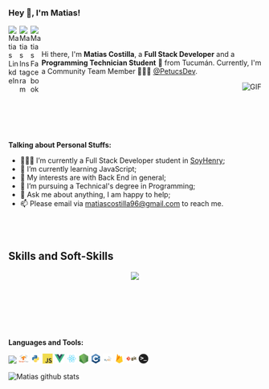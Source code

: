 ### Hey 👋, I'm Matias!

<a href="https://www.linkedin.com/in/matias-costilla-983243203/">
  <img align="left" alt="Matias LinkdeIn" width="22px" src="https://cdn.jsdelivr.net/npm/simple-icons@v3/icons/linkedin.svg" />
</a>
<a href="https://www.instagram.com/matiasscostilla/?hl=es-la">
  <img align="left" alt="Matias Instagram" width="22px" src="https://cdn.jsdelivr.net/npm/simple-icons@v3/icons/instagram.svg" />
</a>
<a href="https://www.facebook.com/matiass.costilla/">
  <img align="left" alt="Matias Facebook" width="22px" src="https://cdn.jsdelivr.net/npm/simple-icons@v3/icons/facebook.svg" />
</a>

<br>
<br>


Hi there, I'm **Matias Costilla**, a **Full Stack Developer**  and a **Programming Technician  Student** 🚀 from Tucumán.  Currently, I'm a Community Team Member 🙍🏽‍♂️ [@PetucsDev](https://github.com/PetucsDev). 

  <img align="right" alt="GIF" src="https://i.pinimg.com/originals/e4/26/70/e426702edf874b181aced1e2fa5c6cde.gif" />

<br>
<br>
<br>
<br>
<br>
<br>

**Talking about Personal Stuffs:**

- 👨🏽‍💻 I’m currently a Full Stack Developer student in  [SoyHenry](https://www.soyhenry.com/?utm_source=google&utm_medium=CPC&utm_campaign=HENRY_AW_SEARCH_ARG_BRAND_P);
- 🌱 I’m currently learning JavaScript; 
- 🤔 My interests are with Back End in general;
- 💼 I’m pursuing a Technical's degree in Programming;
- 💬 Ask me about anything, I am happy to help;
- 📫 Please email via matiascostilla96@gmail.com to reach me.

<br>
<br>


<h2>Skills and Soft-Skills</h2>
<div align="center">
<img src="https://user-images.githubusercontent.com/83410864/132431781-56df5173-e8b2-4ac6-ac56-059f33cc4d0d.png" align="center" style="width: 60%" "height : 50%" />
</div>

<br>
<br>
<br>
<br>
<br>
<br>

**Languages and Tools:**  

<code><img height="20" src="https://pytorch.org/assets/images/pytorch-logo.png"></code>
<code><img height="20" src="https://raw.githubusercontent.com/github/explore/80688e429a7d4ef2fca1e82350fe8e3517d3494d/topics/tensorflow/tensorflow.png"></code>
<code><img height="20" src="https://raw.githubusercontent.com/github/explore/80688e429a7d4ef2fca1e82350fe8e3517d3494d/topics/python/python.png"></code>
<code><img height="20" src="https://raw.githubusercontent.com/github/explore/80688e429a7d4ef2fca1e82350fe8e3517d3494d/topics/javascript/javascript.png"></code>
<code><img height="20" src="https://raw.githubusercontent.com/github/explore/80688e429a7d4ef2fca1e82350fe8e3517d3494d/topics/vue/vue.png"></code>
<code><img height="20" src="https://raw.githubusercontent.com/github/explore/80688e429a7d4ef2fca1e82350fe8e3517d3494d/topics/react/react.png"></code>
<code><img height="20" src="https://raw.githubusercontent.com/github/explore/80688e429a7d4ef2fca1e82350fe8e3517d3494d/topics/nodejs/nodejs.png"></code>
<code><img height="20" src="https://raw.githubusercontent.com/github/explore/80688e429a7d4ef2fca1e82350fe8e3517d3494d/topics/cpp/cpp.png"></code>
<code><img height="20" src="https://raw.githubusercontent.com/github/explore/80688e429a7d4ef2fca1e82350fe8e3517d3494d/topics/mysql/mysql.png"></code>
<code><img height="20" src="https://raw.githubusercontent.com/github/explore/80688e429a7d4ef2fca1e82350fe8e3517d3494d/topics/firebase/firebase.png"></code>
<code><img height="20" src="https://raw.githubusercontent.com/github/explore/80688e429a7d4ef2fca1e82350fe8e3517d3494d/topics/git/git.png"></code>
<code><img height="20" src="https://raw.githubusercontent.com/github/explore/80688e429a7d4ef2fca1e82350fe8e3517d3494d/topics/terminal/terminal.png"></code>

![Matias github stats](https://github-readme-stats.vercel.app/api?username=PetucsDev&show_icons=true&hide_border=true)


